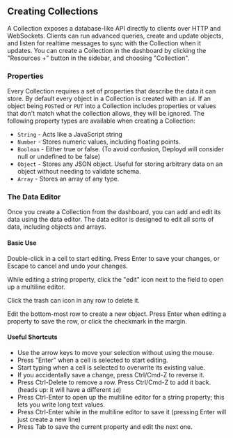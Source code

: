 <!--{
  title: 'Creating Collections',
  tags: ['guide', 'collection']
}-->

## Creating Collections

A Collection exposes a database-like API directly to clients over HTTP and WebSockets. Clients can run advanced queries, create and update objects, and listen for realtime messages to sync with the Collection when it updates. You can create a Collection in the dashboard by clicking the "Resources +" button in the sidebar, and choosing "Collection".

### Properties

Every Collection requires a set of properties that describe the data it can store. By default every object in a Collection is created with an `id`. If an object being `POST`ed or `PUT` into a Collection includes properties or values that don't match what the collection allows, they will be ignored. The following property types are available when creating a Collection:

 - `String` - Acts like a JavaScript string
 - `Number` - Stores numeric values, including floating points.
 - `Boolean` - Either true or false. (To avoid confusion, Deployd will consider null or undefined to be false)
 - `Object` - Stores any JSON object. Useful for storing arbitrary data on an object without needing to validate schema.
 - `Array` - Stores an array of any type.

### The Data Editor

Once you create a Collection from the dashboard, you can add and edit its data using the data editor. The data editor is designed to edit all sorts of data, including objects and arrays.

#### Basic Use

Double-click in a cell to start editing. Press Enter to save your changes, or Escape to cancel and undo your changes.

While editing a string property, click the "edit" icon next to the field to open up a multiline editor.

Click the trash can icon in any row to delete it.

Edit the bottom-most row to create a new object. Press Enter when editing a property to save the row, or click the checkmark in the margin.

#### Useful Shortcuts

 - Use the arrow keys to move your selection without using the mouse.
 - Press "Enter" when a cell is selected to start editing.
 - Start typing when a cell is selected to overwrite its existing value. 
 - If you accidentally save a change, press Ctrl/Cmd-Z to reverse it.
 - Press Ctrl-Delete to remove a row. Press Ctrl/Cmd-Z to add it back. (heads up: it will have a different `id`)
 - Press Ctrl-Enter to open up the multiline editor for a string property; this lets you write long text values.
 - Press Ctrl-Enter while in the multiline editor to save it (pressing Enter will just create a new line)
 - Press Tab to save the current property and edit the next one.
